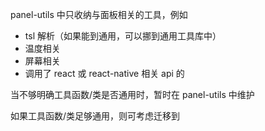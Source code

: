 panel-utils 中只收纳与面板相关的工具，例如

-   tsl 解析（如果能到通用，可以挪到通用工具库中）
-   温度相关
-   屏幕相关
-   调用了 react 或 react-native 相关 api 的

当不够明确工具函数/类是否通用时，暂时在 panel-utils 中维护

如果工具函数/类足够通用，则可考虑迁移到
